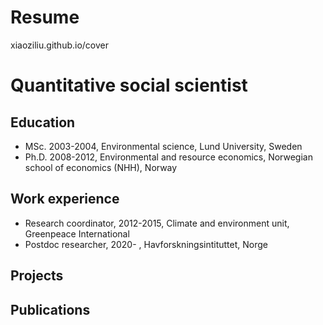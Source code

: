 # Resume
xiaoziliu.github.io/cover
# Quantitative social scientist

## Education
- MSc. 2003-2004, Environmental science, Lund University, Sweden
- Ph.D. 2008-2012, Environmental and resource economics, Norwegian school of economics (NHH), Norway
## Work experience
- Research coordinator, 2012-2015, Climate and environment unit, Greenpeace International
- Postdoc researcher, 2020- , Havforskningsintituttet, Norge 
## Projects

## Publications

